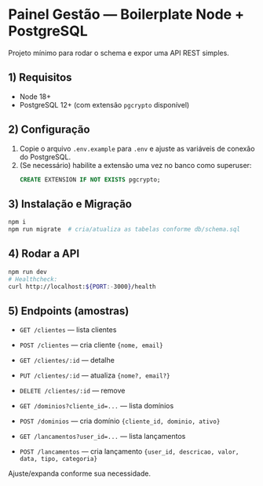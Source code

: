 # Painel Gestão — Boilerplate Node + PostgreSQL

Projeto mínimo para rodar o schema e expor uma API REST simples.

## 1) Requisitos
- Node 18+
- PostgreSQL 12+ (com extensão `pgcrypto` disponível)

## 2) Configuração
1. Copie o arquivo `.env.example` para `.env` e ajuste as variáveis de conexão do PostgreSQL.
2. (Se necessário) habilite a extensão uma vez no banco como superuser:
   ```sql
   CREATE EXTENSION IF NOT EXISTS pgcrypto;
   ```

## 3) Instalação e Migração
```bash
npm i
npm run migrate  # cria/atualiza as tabelas conforme db/schema.sql
```

## 4) Rodar a API
```bash
npm run dev
# Healthcheck:
curl http://localhost:${PORT:-3000}/health
```

## 5) Endpoints (amostras)
- `GET /clientes` — lista clientes
- `POST /clientes` — cria cliente `{nome, email}`
- `GET /clientes/:id` — detalhe
- `PUT /clientes/:id` — atualiza `{nome?, email?}`
- `DELETE /clientes/:id` — remove

- `GET /dominios?cliente_id=...` — lista domínios
- `POST /dominios` — cria domínio `{cliente_id, dominio, ativo}`

- `GET /lancamentos?user_id=...` — lista lançamentos
- `POST /lancamentos` — cria lançamento `{user_id, descricao, valor, data, tipo, categoria}`

Ajuste/expanda conforme sua necessidade.
